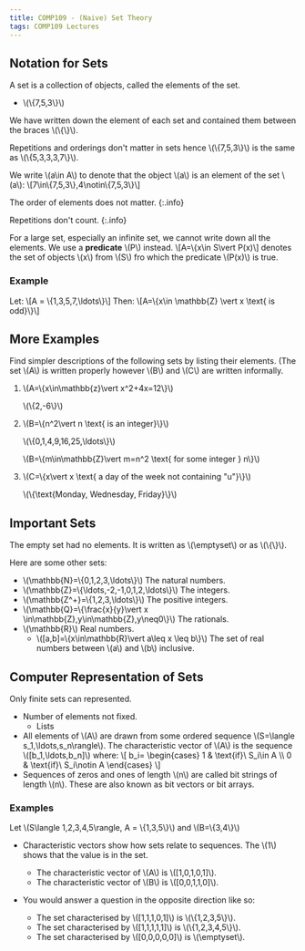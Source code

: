 ```yaml
---
title: COMP109 - (Naive) Set Theory
tags: COMP109 Lectures
---
```

## Notation for Sets
A set is a collection of objects, called the elements of the set. 

* &#92;(&#92;{7,5,3&#92;}&#92;)

We have written down the element of each set and contained them between the braces &#92;(&#92;{&#92;}&#92;).

Repetitions and orderings don't matter in sets hence &#92;(&#92;{7,5,3&#92;}&#92;) is the same as &#92;(&#92;{5,3,3,3,7&#92;}&#92;). 

We write &#92;(a&#92;in A&#92;) to denote that the object &#92;(a&#92;) is an element of the set &#92;(a&#92;): &#92;[7&#92;in&#92;{7,5,3&#92;},4&#92;notin&#92;{7,5,3&#92;}&#92;]

The order of elements does not matter.
{:.info}

Repetitions don't count.
{:.info}

For a large set, especially an infinite set, we cannot write down all the elements. We use a **predicate** &#92;(P&#92;) instead.
&#92;[A=&#92;{x&#92;in S&#92;vert P(x)&#92;]
denotes the set of objects &#92;(x&#92;) from &#92;(S&#92;) fro which the predicate &#92;(P(x)&#92;) is true.

### Example
Let:
&#92;[A = &#92;{1,3,5,7,&#92;ldots&#92;}&#92;]
Then:
&#92;[A=&#92;{x&#92;in &#92;mathbb{Z} &#92;vert x &#92;text{ is odd}&#92;}&#92;]

## More Examples
Find simpler descriptions of the following sets by listing their elements. (The set &#92;(A&#92;) is written properly however &#92;(B&#92;) and &#92;(C&#92;) are written informally.

1. &#92;(A=&#92;{x&#92;in&#92;mathbb{z}&#92;vert x^2+4x=12&#92;}&#92;)

	&#92;(&#92;{2,-6&#92;}&#92;)
1. &#92;(B=&#92;{n^2&#92;vert n &#92;text{ is an integer}&#92;}&#92;)

	&#92;(&#92;{0,1,4,9,16,25,&#92;ldots&#92;}&#92;)
	
	&#92;(B=&#92;{m&#92;in&#92;mathbb{Z}&#92;vert m=n^2 &#92;text{ for some integer } n&#92;}&#92;)
	
1. &#92;(C=&#92;{x&#92;vert x &#92;text{ a day of the week not containing "u"}&#92;}&#92;)
	
	&#92;(&#92;{&#92;text{Monday, Wednesday, Friday}&#92;}&#92;)
	
## Important Sets
The empty set had no elements. It is written as &#92;(&#92;emptyset&#92;) or as &#92;(&#92;{&#92;}&#92;). 

Here are some other sets:

* &#92;(&#92;mathbb{N}=&#92;{0,1,2,3,&#92;ldots&#92;}&#92;) The natural numbers.
* &#92;(&#92;mathbb{Z}=&#92;{&#92;ldots,-2,-1,0,1,2,&#92;ldots&#92;}&#92;) The integers.
* &#92;(&#92;mathbb{Z^+}=&#92;{1,2,3,&#92;ldots&#92;}&#92;) The positive integers.
* &#92;(&#92;mathbb{Q}=&#92;{&#92;frac{x}{y}&#92;vert x &#92;in&#92;mathbb{Z},y&#92;in&#92;mathbb{Z},y&#92;neq0&#92;}&#92;) The rationals.
* &#92;(&#92;mathbb{R}&#92;) Real numbers.
	* &#92;([a,b]=&#92;{x&#92;in&#92;mathbb{R}&#92;vert a&#92;leq x &#92;leq b&#92;}&#92;) The set of real numbers between &#92;(a&#92;) and &#92;(b&#92;) inclusive.
	
## Computer Representation of Sets
Only finite sets can represented.

* Number of elements not fixed.
	* Lists
* All elements of &#92;(A&#92;) are drawn from some ordered sequence &#92;(S=&#92;langle s_1,&#92;ldots,s_n&#92;rangle&#92;). The characteristic vector of &#92;(A&#92;) is the sequence &#92;([b_1,&#92;ldots,b_n]&#92;) where:
&#92;[
    b_i=
    &#92;begin{cases}
      1 & &#92;text{if}&#92; S_i&#92;in A &#92;&#92;
      0 & &#92;text{if}&#92; S_i&#92;notin A
    &#92;end{cases}
&#92;]
* Sequences of zeros and ones of length &#92;(n&#92;) are called bit strings of length &#92;(n&#92;). These are also known as bit vectors or bit arrays.

### Examples
Let &#92;(S&#92;langle 1,2,3,4,5&#92;rangle, A = &#92;{1,3,5&#92;}&#92;) and &#92;(B=&#92;{3,4&#92;}&#92;)

* Characteristic vectors show how sets relate to sequences. The &#92;(1&#92;) shows that the value is in the set.
	* The characteristic vector of &#92;(A&#92;) is &#92;([1,0,1,0,1]&#92;). 
	* The characteristic vector of &#92;(B&#92;) is &#92;([0,0,1,1,0]&#92;).
	
* You would answer a question in the opposite direction like so:
	* The set characterised by &#92;([1,1,1,0,1]&#92;) is &#92;(&#92;{1,2,3,5&#92;}&#92;).
	* The set characterised by &#92;([1,1,1,1,1]&#92;) is &#92;(&#92;{1,2,3,4,5&#92;}&#92;).
	* The set characterised by &#92;([0,0,0,0,0]&#92;) is &#92;(&#92;emptyset&#92;).
